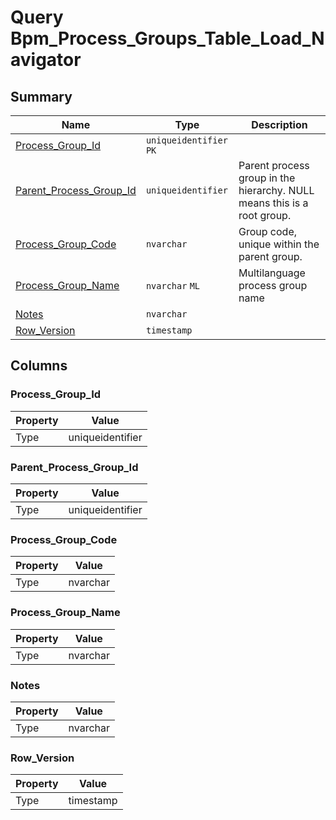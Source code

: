 # Query Bpm_Process_Groups_Table_Load_Navigator


## Summary

| Name | Type | Description |
| - | - | --- |
|[Process_Group_Id](#process_group_id)|`uniqueidentifier` `PK`||
|[Parent_Process_Group_Id](#parent_process_group_id)|`uniqueidentifier` |Parent process group in the hierarchy. NULL means this is a root group.|
|[Process_Group_Code](#process_group_code)|`nvarchar` |Group code, unique within the parent group.|
|[Process_Group_Name](#process_group_name)|`nvarchar` `ML`|Multilanguage process group name|
|[Notes](#notes)|`nvarchar` ||
|[Row_Version](#row_version)|`timestamp` ||

## Columns

### Process_Group_Id

| Property | Value |
| - | - |
|Type|uniqueidentifier|

### Parent_Process_Group_Id

| Property | Value |
| - | - |
|Type|uniqueidentifier|

### Process_Group_Code

| Property | Value |
| - | - |
|Type|nvarchar|

### Process_Group_Name

| Property | Value |
| - | - |
|Type|nvarchar|

### Notes

| Property | Value |
| - | - |
|Type|nvarchar|

### Row_Version

| Property | Value |
| - | - |
|Type|timestamp|


